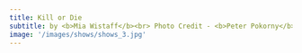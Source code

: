 ```yaml
---
title: Kill or Die
subtitle: by <b>Mia Wistaff</b><br> Photo Credit - <b>Peter Pokorny</b></br>
image: '/images/shows/shows_3.jpg'
---
```


